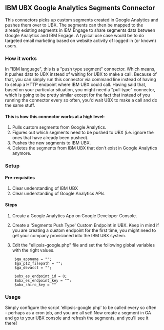 ## IBM UBX Google Analytics Segments Connector
This connectors picks up custom segments created in Google Analytics and pushes them over to UBX. The segments can then be mapped to the already existing segments in IBM Engage to share segments data between Google Analytics and IBM Engage. A typical use case would be to do targeted email marketing based on website activity of logged in (or known) users.

### How it works
In "IBM language", this is a "push type segment" connector. Which means, it pushes data to UBX instead of waiting for UBX to make a call. Because of that, you can simply run this connector via command line instead of having to setup a HTTP endpoint where IBM UBX could call. Having said that, based on your particular situation, you might need a "pull type" connector, which is going to be pretty similar except for the fact that instead of you running the connector every so often, you'd wait UBX to make a call and do the same stuff.

#### This is how this connector works at a high level:
1. Pulls custom segments from Google Analytics.
2. Figures out which segments need to be pushed to UBX (i.e. ignore the ones that have already been pushed).
3. Pushes the new segments to IBM UBX.
4. Deletes the segments from IBM UBX that don't exist in Google Analytics anymore.

### Setup

#### Pre-requisites
1. Clear understanding of IBM UBX
2. Clear understanding of Google Analytics APIs

#### Steps
1. Create a Google Analytics App on Google Developer Console.
2. Create a 'Segments Push Type' Custom Endpoint in UBX. Keep in mind if you are creating a custom endpoint for the first time, you might need to get your company provisioned into the IBM UBX system.
3. Edit the "ellipsis-google.php" file and set the following global variables with the right values.

		$ga_appname = "";
		$ga_p12_filepath = "";
		$ga_devacct = "";

		$ubx_es_endpoint_id = 0;
		$ubx_es_endpoint_key = "";
		$ubx_shiro_key = ""

### Usage
Simply configure the script 'ellipsis-google.php' to be called every so often - perhaps as a cron job, and you are all set! Now create a segment in GA and go to your UBX console and refresh the segments, and you'll see it there!
